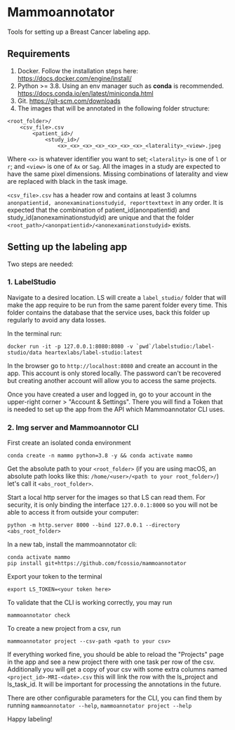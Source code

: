# Mammoannotator
Tools for setting up a Breast Cancer labeling app.

## Requirements

1. Docker. Follow the installation steps here: https://docs.docker.com/engine/install/
1. Python >= 3.8. Using an env manager such as **conda** is recommended. https://docs.conda.io/en/latest/miniconda.html
1. Git. https://git-scm.com/downloads
1. The images that will be annotated in the following folder structure:
```
<root_folder>/
    <csv_file>.csv
        <patient_id>/
            <study_id>/
                <x>_<x>_<x>_<x>_<x>_<x>_<x>_<laterality>_<view>.jpeg
```
Where `<x>` is whatever identifier you want to set; `<laterality>` is one of `l` or `r`; and `<view>` is one of `Ax` or `Sag`. All the images in a study are expected to have the same pixel dimensions. Missing combinations of laterality and view are replaced with black in the task image.

`<csv_file>.csv` has a header row and contains at least 3 columns `anonpatientid, anonexaminationstudyid, reporttexttext` in any order. It is expected that the combination of patient_id(anonpatientid) and study_id(anonexaminationstudyid) are unique and that the folder `<root_path>/<anonpatientid>/<anonexaminationstudyid>` exists.

## Setting up the labeling app

Two steps are needed:

### 1. LabelStudio

Navigate to a desired location. LS will create a `label_studio/` folder that will make the app require to be run from the same parent folder every time. This folder contains the database that the service uses, back this folder up regularly to avoid any data losses.

In the terminal run:

```
docker run -it -p 127.0.0.1:8080:8080 -v `pwd`/labelstudio:/label-studio/data heartexlabs/label-studio:latest
```
In the browser go to `http://localhost:8080` and create an account in the app. This account is only stored locally. The password can't be recovered but creating another account will allow you to access the same projects.

Once you have created a user and logged in, go to your account in the upper-right corner > "Account & Settings". There you will find a Token that is needed to set up the app from the API which Mammoannotator CLI uses.

### 2. Img server and Mammoannotor CLI

First create an isolated conda environment
```
conda create -n mammo python=3.8 -y && conda activate mammo
```

Get the absolute path to your `<root_folder>` (if you are using macOS, an absolute path looks like this: `/home/<user>/<path to your root_folder>/`) let's call it `<abs_root_folder>`.

Start a local http server for the images so that LS can read them. For security, it is only binding the interface `127.0.0.1:8000` so you will not be able to access it from outside your computer:
```
python -m http.server 8000 --bind 127.0.0.1 --directory <abs_root_folder>
```

In a new tab, install the mammoannotator cli:
```
conda activate mammo
pip install git+https://github.com/fcossio/mammoannotator
```

Export your token to the terminal
```
export LS_TOKEN=<your token here>
```

To validate that the CLI is working correctly, you may run
```
mammoannotator check
```

To create a new project from a csv, run
```
mammoannotator project --csv-path <path to your csv>
```
If everything worked fine, you should be able to reload the "Projects" page in the app and see a new project there with one task per row of the csv. Additionally you will get a copy of your csv with some extra columns named `<project_id>-MRI-<date>.csv` this will link the row with the ls_project and ls_task_id. It will be important for processing the annotations in the future.

There are other configurable parameters for the CLI, you can find them by running `mammoannotator --help`, `mammoannotator project --help`

Happy labeling!


